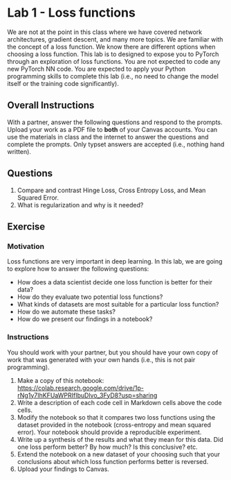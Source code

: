 # Lab 1 - Loss functions
We are not at the point in this class where we have covered network architectures, gradient descent, and many more topics. We are familiar with the concept of a loss function. We know there are different options when choosing a loss function. This lab is to designed to expose you to PyTorch through an exploration of loss functions. You are not expected to code any new PyTorch NN code. You are expected to apply your Python programming skills to complete this lab (i.e., no need to change the model itself or the training code significantly). 

## Overall Instructions
With a partner, answer the following questions and respond to the prompts. Upload your work as a PDF file to **both** of your Canvas accounts. You can use the materials in class and the internet to answer the questions and complete the prompts. Only typset answers are accepted (i.e., nothing hand written).

## Questions

1. Compare and contrast Hinge Loss, Cross Entropy Loss, and Mean Squared Error.
3. What is regularization and why is it needed?

## Exercise

### Motivation
Loss functions are very important in deep learning. In this lab, we are going to explore how to answer the following questions: 

* How does a data scientist decide one loss function is better for their data? 
* How do they evaluate two potential loss functions? 
* What kinds of datasets are most suitable for a particular loss function?
* How do we automate these tasks?
* How do we present our findings in a notebook?

### Instructions
You should work with your partner, but you should have your own copy of work that was generated with your own hands (i.e., this is not pair programming).

1. Make a copy of this notebook: https://colab.research.google.com/drive/1p-rNg1y7IhKFUaWPRIfIbuDlvo_3FyD8?usp=sharing
2. Write a description of each code cell in Markdown cells above the code cells.
3. Modify the notebook so that it compares two loss functions using the dataset provided in the notebook (cross-entropy and mean squared error). Your notebook should provide a reproducible experiment. 
4. Write up a synthesis of the results and what they mean for this data. Did one loss perform better? By how much? Is this conclusive? etc.
5. Extend the notebook on a new dataset of your choosing such that your conclusions about which loss function performs better is reversed.
6. Upload your findings to Canvas.